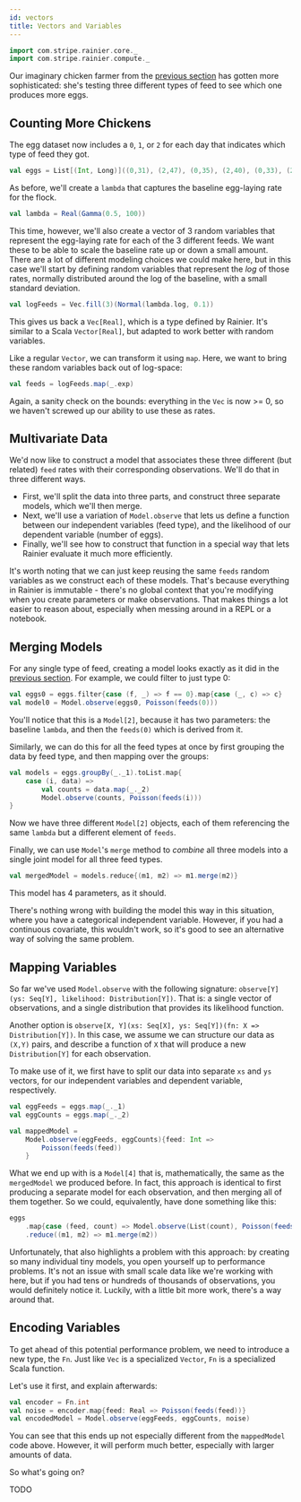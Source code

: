 ```yaml
---
id: vectors
title: Vectors and Variables
---
```


```scala mdoc:invisible
import com.stripe.rainier.core._
import com.stripe.rainier.compute._
```

Our imaginary chicken farmer from the [previous section](likelihoods.md) has gotten more sophisticated: she's testing three different types of feed to see which one produces more eggs.

## Counting More Chickens

The egg dataset now includes a `0`, `1`, or `2` for each day that indicates which type of feed they got.

```scala mdoc:silent
val eggs = List[(Int, Long)]((0,31), (2,47), (0,35), (2,40), (0,33), (2,44), (0,30), (2,46), (0,33), (0,30), (2,36), (2,54), (1,45), (1,39), (2,62), (2,54), (1,30), (2,40), (2,48), (1,33), (0,40), (2,38), (0,31), (2,46), (1,41), (1,42), (0,39), (1,29), (0,28), (1,36), (2,46), (2,33), (2,41), (2,48), (1,32), (0,24), (1,34), (2,48), (1,52), (1,37), (0,28), (0,37), (2,51), (2,44), (1,40), (0,41), (0,36), (1,44), (0,32), (0,31), (0,31), (0,32), (0,33), (1,27), (0,40), (2,45), (2,40), (1,46), (0,35), (2,46), (0,34), (1,41), (0,38), (0,34), (2,46), (1,44), (2,49), (2,39), (1,41), (2,37), (1,29), (0,29), (2,41), (2,46), (1,42), (1,34), (1,32), (1,35), (0,32), (1,40), (1,37), (1,38), (1,42), (1,38), (1,36), (0,38), (0,41), (1,51), (1,40))
```

As before, we'll create a `lambda` that captures the baseline egg-laying rate for the flock.

```scala mdoc:to-string
val lambda = Real(Gamma(0.5, 100))
```

This time, however, we'll also create a vector of 3 random variables that represent the egg-laying rate for each of the 3 different feeds. We want these to be able to scale the baseline rate up or down a small amount. There are a lot of different modeling choices we could make here, but in this case we'll start by defining random variables that represent the _log_ of those rates, normally distributed around the log of the baseline, with a small standard deviation.

```scala mdoc:to-string
val logFeeds = Vec.fill(3)(Normal(lambda.log, 0.1))
```

This gives us back a `Vec[Real]`, which is a type defined by Rainier. It's similar to a Scala `Vector[Real]`, but adapted to work better with random variables.

Like a regular `Vector`, we can transform it using `map`. Here, we want to bring these random variables back out of log-space:

```scala mdoc:to-string
val feeds = logFeeds.map(_.exp)
```

Again, a sanity check on the bounds: everything in the `Vec` is now >= 0, so we haven't screwed up our ability to use these as rates.

## Multivariate Data

We'd now like to construct a model that associates these three different (but related) `feed` rates with their corresponding observations. We'll do that in three different ways.

* First, we'll split the data into three parts, and construct three separate models, which we'll then merge.
* Next, we'll use a variation of `Model.observe` that lets us define a function between our independent variables (feed type), and the likelihood of our dependent variable (number of eggs).
* Finally, we'll see how to construct that function in a special way that lets Rainier evaluate it much more efficiently.

It's worth noting that we can just keep reusing the same `feeds` random variables as we construct each of these models. That's because everything in Rainier is immutable - there's no global context that you're modifying when you create parameters or make observations. That makes things a lot easier to reason about, especially when messing around in a REPL or a notebook.

## Merging Models

For any single type of feed, creating a model looks exactly as it did in the [previous section](likelihoods.md). For example, we could filter to just type 0:

```scala mdoc:to-string
val eggs0 = eggs.filter{case (f, _) => f == 0}.map{case (_, c) => c}
val model0 = Model.observe(eggs0, Poisson(feeds(0)))
```

You'll notice that this is a `Model[2]`, because it has two parameters: the baseline `lambda`, and then the `feeds(0)` which is derived from it.

Similarly, we can do this for all the feed types at once by first grouping the data by feed type, and then mapping over the groups:

```scala mdoc:to-string
val models = eggs.groupBy(_._1).toList.map{
    case (i, data) =>
        val counts = data.map(_._2)
        Model.observe(counts, Poisson(feeds(i)))
}
```

Now we have three different `Model[2]` objects, each of them referencing the same `lambda` but a different element of `feeds`.

Finally, we can use `Model`'s `merge` method to _combine_ all three models into a single joint model for all three feed types.

```scala mdoc:to-string
val mergedModel = models.reduce{(m1, m2) => m1.merge(m2)}
```

This model has 4 parameters, as it should.

There's nothing wrong with building the model this way in this situation, where you have a categorical independent variable. However, if you had a continuous covariate, this wouldn't work, so it's good to see an alternative way of solving the same problem.

## Mapping Variables

So far we've used `Model.observe` with the following signature: `observe[Y](ys: Seq[Y], likelihood: Distribution[Y])`. That is: a single vector of observations, and a single distribution that provides its likelihood function.

Another option is `observe[X, Y](xs: Seq[X], ys: Seq[Y])(fn: X => Distribution[Y])`. In this case, we assume we can structure our data as `(X,Y)` pairs, and describe a function of `X` that will produce a new `Distribution[Y]` for each observation.

To make use of it, we first have to split our data into separate `xs` and `ys` vectors, for our independent variables and dependent variable, respectively.

```scala mdoc:to-string
val eggFeeds = eggs.map(_._1)
val eggCounts = eggs.map(_._2)

val mappedModel =
    Model.observe(eggFeeds, eggCounts){feed: Int =>
        Poisson(feeds(feed))
    }
```

What we end up with is a `Model[4]` that is, mathematically, the same as the `mergedModel` we produced before. In fact, this approach is identical to first producing a separate model for each observation, and then merging all of them together. So we could, equivalently, have done something like this:

```scala
eggs
    .map{case (feed, count) => Model.observe(List(count), Poisson(feeds(feed)))}
    .reduce((m1, m2) => m1.merge(m2))
```

Unfortunately, that also highlights a problem with this approach: by creating so many individual tiny models, you open yourself up to performance problems. It's not an issue with small scale data like we're working with here, but if you had tens or hundreds of thousands of observations, you would definitely notice it. Luckily, with a little bit more work, there's a way around that.

## Encoding Variables

To get ahead of this potential performance problem, we need to introduce a new type, the `Fn`. Just like `Vec` is a specialized `Vector`, `Fn` is a specialized Scala function.

Let's use it first, and explain afterwards:

```scala mdoc:to-string
val encoder = Fn.int
val noise = encoder.map{feed: Real => Poisson(feeds(feed))}
val encodedModel = Model.observe(eggFeeds, eggCounts, noise)
```

You can see that this ends up not especially different from the `mappedModel` code above. However, it will perform much better, especially with larger amounts of data.

So what's going on?

TODO